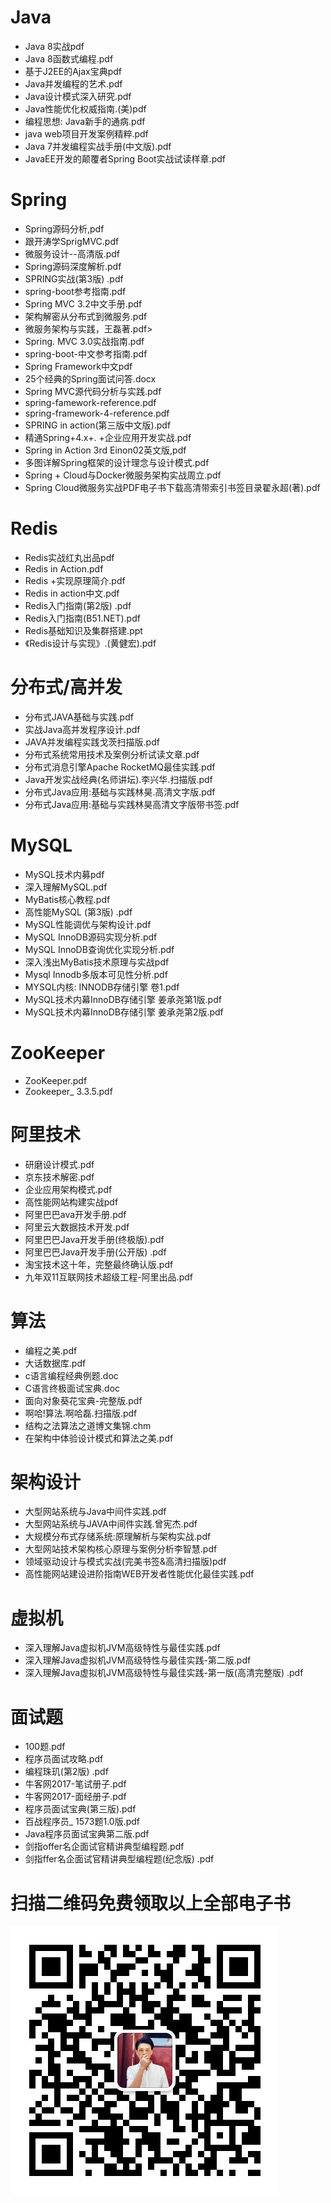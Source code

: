 # Java
* Java 8实战pdf
* Java 8函数式编程.pdf
* 基于J2EE的Ajax宝典pdf
* Java并发编程的艺术.pdf
* Java设计模式深入研究.pdf
* Java性能优化权威指南.(美)pdf
* 编程思想: Java新手的通病.pdf
* java web项目开发案例精粹.pdf
* Java 7并发编程实战手册(中文版).pdf
* JavaEE开发的颠覆者Spring Boot实战试读样章.pdf
# Spring
* Spring源码分析,pdf
* 跟开涛学SprigMVC.pdf
* 微服务设计--高清版.pdf
* Spring源码深度解析.pdf
* SPRING实战(第3版) .pdf
* spring-boot参考指南.pdf
* Spring MVC 3.2中文手册.pdf
* 架构解密从分布式到微服务.pdf
* 微服务架构与实践，王磊著.pdf>
* Spring. MVC 3.0实战指南.pdf
* spring-boot-中文参考指南.pdf
* Spring Framework中文pdf<br>
* 25个经典的Spring面试问答.docx
* Spring MVC源代码分析与实践.pdf
* spring-famework-reference.pdf
* spring-framework-4-reference.pdf
* SPRING in action(第三版中文版).pdf
* 精通Spring+4.x+. +企业应用开发实战.pdf
* Spring in Action 3rd Einon02英文版,pdf
* 多图详解Spring框架的设计理念与设计模式.pdf
* Spring + Cloud与Docker微服务架构实战周立.pdf
* Spring Cloud微服务实战PDF电子书下载高清带索引书签目录翟永超(著).pdf
# Redis
* Redis实战红丸出品pdf
* Redis in Action.pdf
* Redis +实现原理简介.pdf
* Redis in action中文.pdf
* Redis入门指南(第2版) .pdf
* Redis入门指南(B51.NET).pdf
* Redis基础知识及集群搭建.ppt
* 《Redis设计与实现》.(黄健宏).pdf
# 分布式/高并发
* 分布式JAVA基础与实践.pdf
* 实战Java高并发程序设计.pdf
* JAVA并发编程实践戈茨扫描版.pdf
* 分布式系统常用技术及案例分析试读文章.pdf
* 分布式消息引擎Apache RocketMQ最佳实践.pdf
* Java开发实战经典(名师讲坛).李兴华.扫描版.pdf
* 分布式Java应用:基础与实践林昊.高清文字版.pdf
* 分布式Java应用:基础与实践林昊高清文字版带书签.pdf
# MySQL
* MySQL技术内募pdf
* 深入理解MySQL.pdf
* MyBatis核心教程.pdf
* 高性能MySQL (第3版) .pdf
* MySQL性能调优与架构设计.pdf
* MySQL InnoDB源码实现分析.pdf
* MySQL InnoDB查询优化实现分析.pdf
* 深入浅出MyBatis技术原理与实战pdf
* Mysql Innodb多版本可见性分析.pdf
* MYSQL内核: INNODB存储引擎 卷1.pdf
* MySQL技术内幕InnoDB存储引擎 姜承尧第1版.pdf
* MySQL技术内幕InnoDB存储引擎 姜承尧第2版.pdf
# ZooKeeper
* ZooKeeper.pdf
* Zookeeper_ 3.3.5.pdf
# 阿里技术
* 研磨设计模式.pdf
* 京东技术解密.pdf
* 企业应用架构模式.pdf
* 高性能网站构建实战pdf
* 阿里巴巴ava开发手册.pdf
* 阿里云大数据技术开发.pdf
* 阿里巴巴Java开发手册(终极版).pdf
* 阿里巴巴Java开发手册(公开版) .pdf
* 淘宝技术这十年，完整最终确认版.pdf
* 九年双11互联网技术超级工程-阿里出品.pdf
# 算法
* 编程之美.pdf
* 大话数据库.pdf
* c语言编程经典例题.doc
* C语言终极面试宝典.doc
* 面向对象葵花宝典-完整版.pdf
* 啊哈!算法.啊哈磊.扫描版.pdf
* 结构之法算法之道博文集锦.chm
* 在架构中体验设计模式和算法之美.pdf
# 架构设计
* 大型网站系统与Java中间件实践.pdf
* 大型网站系统与JAVA中间件实践.曾宪杰.pdf
* 大规模分布式存储系统:原理解析与架构实战.pdf
* 大型网站技术架构核心原理与案例分析李智慧.pdf
* 领域驱动设计与模式实战(完美书签&高清扫描版)pdf
* 高性能网站建设进阶指南WEB开发者性能优化最佳实践.pdf
# 虚拟机
* 深入理解Java虚拟机JVM高级特性与最佳实践.pdf
* 深入理解Java虚拟机JVM高级特性与最佳实践-第二版.pdf
* 深入理解Java虚拟机JVM高级特性与最佳实践-第一版(高清完整版) .pdf
# 面试题
* 100题.pdf
* 程序员面试攻略.pdf
* 编程珠玑(第2版) .pdf
* 牛客网2017-笔试册子.pdf
* 牛客网2017-面经册子.pdf
* 程序员面试宝典(第三版).pdf
* 百战程序员_ 1573题1.0版.pdf
* Java程序员面试宝典第二版.pdf
* 剑指offer名企面试官精讲典型编程题.pdf
* 剑指ffer名企面试官精讲典型编程题(纪念版) .pdf

# 扫描二维码免费领取以上全部电子书
![image](https://github.com/lihongouba/Java-/blob/master/img/20191203173834.png)

